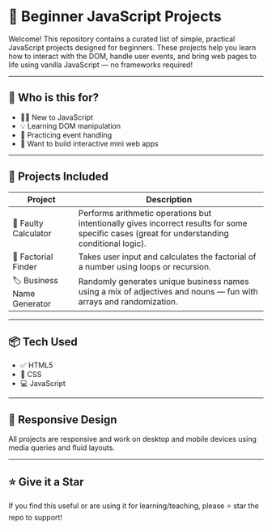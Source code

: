 # 🚀 Beginner JavaScript Projects

Welcome! This repository contains a curated list of simple, practical JavaScript projects designed for beginners. These projects help you learn how to interact with the DOM, handle user events, and bring web pages to life using vanilla JavaScript — no frameworks required!

---

## 🎯 Who is this for?

- 🧑‍💻 New to JavaScript
- 💡 Learning DOM manipulation
- 🔄 Practicing event handling
- 🎨 Want to build interactive mini web apps

---

## 📁 Projects Included

| Project | Description |
|--------|-------------|
| 🧮 Faulty Calculator | Performs arithmetic operations but intentionally gives incorrect results for some specific cases (great for understanding conditional logic). |
| 🔢 Factorial Finder | Takes user input and calculates the factorial of a number using loops or recursion. |
| 🏷️ Business Name Generator | Randomly generates unique business names using a mix of adjectives and nouns — fun with arrays and randomization. |

---

## 📦 Tech Used

- ✅ HTML5
- 🎨 CSS
- 💻 JavaScript

---

## 📱 Responsive Design

All projects are responsive and work on desktop and mobile devices using media queries and fluid layouts.

---

## ⭐ Give it a Star

If you find this useful or are using it for learning/teaching, please ⭐ star the repo to support!

